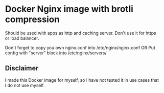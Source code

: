 # Docker Nginx image with brotli compression

Should be used with apps as http and caching server. Don't use it for https or load balancer.

Don't forget to copy you own nginx.conf into /etc/nginx/nginx.conf
OR
Put config with "server" block into /etc/nginx/servers/

## Disclaimer
I made this Docker image for myself, so I have not tested it in use cases that I do not use myself.
